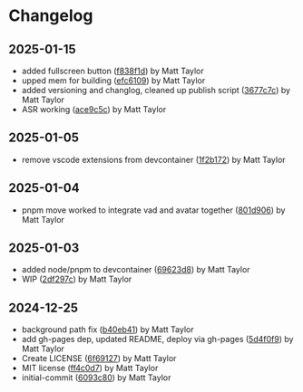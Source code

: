 # Changelog


## 2025-01-15
- added fullscreen button ([f838f1d](https://github.com/matthewjosephtaylor/home-assistant-2025/commit/f838f1df8428957575d2a4dde576229663a047d6)) by Matt Taylor
- upped mem for building ([efc6109](https://github.com/matthewjosephtaylor/home-assistant-2025/commit/efc61092f335fd34330219f52e12aecc1c99567b)) by Matt Taylor
- added versioning and changlog, cleaned up publish script ([3677c7c](https://github.com/matthewjosephtaylor/home-assistant-2025/commit/3677c7cc597e052827c6de9b19e1a7bdd107e209)) by Matt Taylor
- ASR working ([ace9c5c](https://github.com/matthewjosephtaylor/home-assistant-2025/commit/ace9c5cbf1f54709367eac65942daddf3e809862)) by Matt Taylor

## 2025-01-05
- remove vscode extensions from devcontainer ([1f2b172](https://github.com/matthewjosephtaylor/home-assistant-2025/commit/1f2b1721f92fc7a3bc81c08b43a080b38236a2ae)) by Matt Taylor

## 2025-01-04
- pnpm move worked to integrate vad and avatar together ([801d906](https://github.com/matthewjosephtaylor/home-assistant-2025/commit/801d90607c3950304e35b48550aa03541b89a0c1)) by Matt Taylor

## 2025-01-03
- added node/pnpm to devcontainer ([69623d8](https://github.com/matthewjosephtaylor/home-assistant-2025/commit/69623d89fc86f576f07ace07a0220c932b958a52)) by Matt Taylor
- WIP ([2df297c](https://github.com/matthewjosephtaylor/home-assistant-2025/commit/2df297c94598a2e5d4410050c1bba0a5fad0f843)) by Matt Taylor

## 2024-12-25
- background path fix ([b40eb41](https://github.com/matthewjosephtaylor/home-assistant-2025/commit/b40eb412dfa65f265a81a88ecf48d0232e315ba3)) by Matt Taylor
- add gh-pages dep, updated README, deploy via gh-pages ([5d4f0f9](https://github.com/matthewjosephtaylor/home-assistant-2025/commit/5d4f0f9d057b4c5cf9034546925e2cb264de3c00)) by Matt Taylor
- Create LICENSE ([6f69127](https://github.com/matthewjosephtaylor/home-assistant-2025/commit/6f691272445fb21506abcbaffc6d94bbb41f970d)) by Matt Taylor
- MIT license ([ff4c0d7](https://github.com/matthewjosephtaylor/home-assistant-2025/commit/ff4c0d7adb4533aa50f8c2544ffec48f64bf60f3)) by Matt Taylor
- initial-commit ([6093c80](https://github.com/matthewjosephtaylor/home-assistant-2025/commit/6093c80217861df71e743033e9ff92aa68c47e20)) by Matt Taylor
